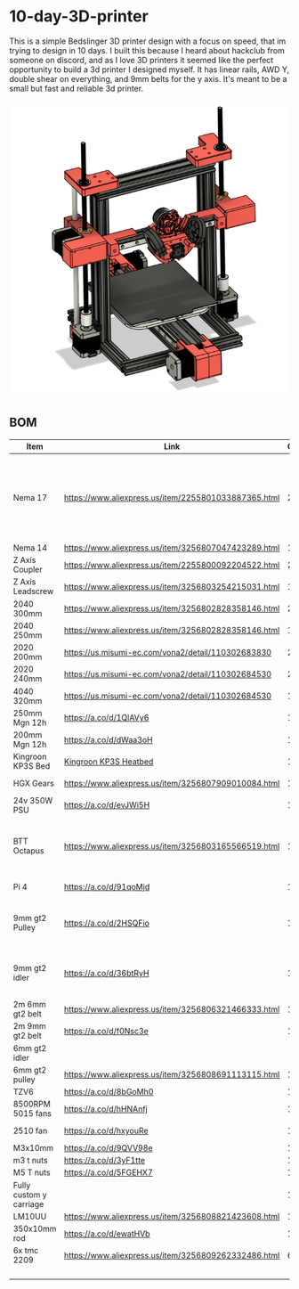# 10-day-3D-printer
This is a simple Bedslinger 3D printer design with a focus on speed, that im trying to design in 10 days. I built this because I heard about hackclub from someone on discord, and as I love 3D printers it seemed like the perfect opportunity to build a 3d printer I designed myself. It has linear rails, AWD Y, double shear on everything, and 9mm belts for the y axis. It's meant to be a small but fast and reliable 3d printer.

<img src=https://github.com/Logan13603/10-day-3D-printer/blob/main/gallery/June%2022nd/final%20printer.png>

## BOM

| Item                    | Link                                                                                                                                                                                                                                                                                                                                                                                                                                                                            | Qty | Cost  | Total  | Notes                                                                                      |
| ----------------------- | ------------------------------------------------------------------------------------------------------------------------------------------------------------------------------------------------------------------------------------------------------------------------------------------------------------------------------------------------------------------------------------------------------------------------------------------------------------------------------- | --- | ----- | ------ | ------------------------------------------------------------------------------------------ |
| Nema 17                 | https://www.aliexpress.us/item/2255801033887365.html                                                                                                                                                                                                                                                                                                                                                                                                                            | 2   | 27.19 | 54.38  | Getting 2 3 packs is cheaper than getting 5 single steppers, even though ill have an extra |
| Nema 14                 | https://www.aliexpress.us/item/3256807047423289.html                                                                                                                                                                                                                                                                                                                                                                                                                            | 1   | 10.31 | 10.31  |                                                                                            |
| Z Axis Coupler          | https://www.aliexpress.us/item/2255800092204522.html                                                                                                                                                                                                                                                                                                                                                                                                                            | 2   | 2.57  | 5.14   |                                                                                            |
| Z Axis Leadscrew        | https://www.aliexpress.us/item/3256803254215031.html                                                                                                                                                                                                                                                                                                                                                                                                                            | 1   | 12.2  | 12.2   |                                                                                            |
| 2040 300mm              | https://www.aliexpress.us/item/3256802828358146.html                                                                                                                                                                                                                                                                                                                                                                                                                            | 2   | 8.49  | 16.98  |                                                                                            |
| 2040 250mm              | https://www.aliexpress.us/item/3256802828358146.html                                                                                                                                                                                                                                                                                                                                                                                                                            | 1   | 8.02  | 8.02   |                                                                                            |
| 2020 200mm              | https://us.misumi-ec.com/vona2/detail/110302683830 | 2   | 4.54  | 9.08   |                                                                                            |
| 2020 240mm              | https://us.misumi-ec.com/vona2/detail/110302684530 | 2   | 4.54  | 9.08   |                                                                                            |
| 4040 320mm              | https://us.misumi-ec.com/vona2/detail/110302684530 | 1   | 12.51 | 12.51  |                                                                                            |
| 250mm Mgn 12h           | https://a.co/d/1QlAVy6                                                                                                                                                                                                                                                                                                                                                                                                                                                          | 1   | 32.99 | 32.99  | 2 pack                                                                                     |
| 200mm Mgn 12h           | https://a.co/d/dWaa3oH                                                                                                                                                                                                                                                                                                                                                                                                                                                          | 1   | 17.99 | 17.99  |                                                                                            |
| Kingroon KP3S Bed       | [Kingroon KP3S Heatbed](https://kingroon.com/products/kingroon-kp3s-heatbed)                                                                                                                                                                                                                                                                                                                                                                                                                                                           | 1   | 35    | 35     |                                                                                            |
| HGX Gears               | https://www.aliexpress.us/item/3256807909010084.html                                                                                                                                                                                                                                                                                                                                                                                                                            | 1   | 6.79  | 6.79   | for ProtoXtruder                                                                           |
| 24v 350W PSU            | https://a.co/d/evJWi5H                                                                                                                                                                                                                                                                                                                                                                                                                                                          | 1   | 28.54 | 0      | I have a spare                                                                             |
| BTT Octapus             | https://www.aliexpress.us/item/3256803165566519.html                                                                                                                                                                                                                                                                                                                                                                                                                            | 1   | 43.98 | 43.98  | 2 Boards because i have 2 y axis motors for more speed                                     |
| Pi 4                    | https://a.co/d/91qoMjd                                                                                                                                                                                                                                                                                                                                                                                                                                                          | 1   | 40    | 0      | I have one im not using                                                                    |
| 9mm gt2 Pulley          | https://a.co/d/2HSQFio                                                                                                                                                                                                                                                                                                                                                                                                                                                          | 1   | 7.99  | 7.99   | 5 pack, need 2, but aliexpress is more expensive                                           |
| 9mm gt2 idler           | https://a.co/d/36btRyH                                                                                                                                                                                                                                                                                                                                                                                                                                                          | 1   | 9.99  | 9.99   | again, for some reason getting 5 on amazon is cheaper                                      |
| 2m 6mm gt2 belt         | https://www.aliexpress.us/item/3256806321466333.html                                                                                                                                                                                                                                                                                                                                                                                                                            | 1   | 6.78  | 6.78   |                                                                                            |
| 2m 9mm gt2 belt         | https://a.co/d/f0Nsc3e                                                                                                                                                                                                                                                                                                                                                                                                                                                          | 1   | 9.99  | 9.99   |                                                                                            |
| 6mm gt2 idler           |                                                                                                                                                                                                                                                                                                                                                                                                                                                                                 |     |       | 0      | i have spares                                                                              |
| 6mm gt2 pulley          | https://www.aliexpress.us/item/3256808691113115.html                                                                                                                                                                                                                                                                                                                                                                                                                            | 1   | 1.73  | 1.73   |                                                                                            |
| TZV6                    | https://a.co/d/8bGoMh0                                                                                                                                                                                                                                                                                                                                                                                                                                                          | 1   | 28.99 | 28.99  |                                                                                            |
| 8500RPM 5015 fans       | https://a.co/d/hHNAnfj                                                                                                                                                                                                                                                                                                                                                                                                                                                          | 1   | 16.99 | 16.99  | 2 pack                                                                                     |
| 2510 fan                | https://a.co/d/hxyouRe                                                                                                                                                                                                                                                                                                                                                                                                                                                          | 1   | 8.5   | 0      | i have A spare                                                                             |
| M3x10mm                 | https://a.co/d/9QVV98e                                                                                                                                                                                                                                                                                                                                                                                                                                                          | 1   | 3.99  | 3.99   | 100 pack                                                                                   |
| m3 t nuts               | https://a.co/d/3yF1tte                                                                                                                                                                                                                                                                                                                                                                                                                                                          | 1   | 6.99  | 6.99   |                                                                                            |
| M5 T nuts               | https://a.co/d/5FGEHX7                                                                                                                                                                                                                                                                                                                                                                                                                                                          | 1   | 5.99  | 5.99   | 100 pack                                                                                   |
| Fully custom y carriage |                                                                                                                                                                                                                                                                                                                                                                                                                                                                                 | 1   | 25.27 | 25.27  | from sendcutsend                                                                           |
| LM10UU                  | https://www.aliexpress.us/item/3256808821423608.html                                                                                                                                                                                                                                                                                                                                                                                                                            | 1   | 3.44  | 3.44   |                                                                                            |
| 350x10mm rod            | https://a.co/d/ewatHVb                                                                                                                                                                                                                                                                                                                                                                                                                                                          | 1   | 10.99 | 10.99  |                                                                                            |
| 6x tmc 2209             | https://www.aliexpress.us/item/3256809262332486.html                                                                                                                                                                                                                                                                                                                                                                                                                            | 6   | 3.66  | 21.96  |                                                                                            |
|                         |                                                                                                                                                                                                                                                                                                                                                                                                                                                                                 |     |       | 435.54 |                                                                                            |
